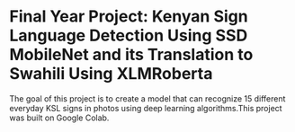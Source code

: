 # Final Year Project: Kenyan Sign Language Detection Using SSD MobileNet and its Translation to Swahili Using XLMRoberta

The goal of this project is to create a model that can recognize 15 different everyday KSL signs in photos using deep learning algorithms.This project was built on Google Colab.
